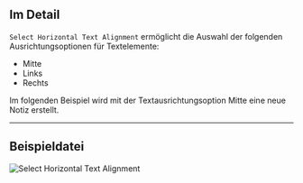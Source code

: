 ## Im Detail
`Select Horizontal Text Alignment` ermöglicht die Auswahl der folgenden Ausrichtungsoptionen für Textelemente:
- Mitte
- Links
- Rechts

Im folgenden Beispiel wird mit der Textausrichtungsoption Mitte eine neue Notiz erstellt.
___
## Beispieldatei

![Select Horizontal Text Alignment](./DSRevitNodesUI.HorizontalAlignment_img.jpg)
